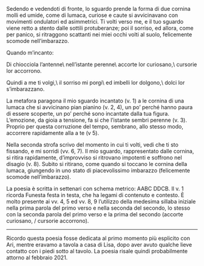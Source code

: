 Sedendo e vedendoti di fronte, lo sguardo prende la forma di due cornina molli ed umide, come di lumaca, curiose e caute si avvicinavano con movimenti ondulatori ed asimmetrici. Ti volti verso me, e il tuo sguardo viene retto a stento dalle sottili protuberanze; poi il sorriso, ed allora, come per panico, si ritraggono scattanti nei miei occhi volti al suolo, felicemente scomode nell’imbarazzo. 

Quando m’incanto:

Di chiocciola l’antenne\\
nell’istante perenne\\
accorte lor curiosano,\\
cursorie lor accorrono.

Quindi a me ti volgi,\\
il sorriso mi porgi\\
ed imbelli lor dolgono,\\
dolci lor s’imbarazzano.

La metafora paragona il mio sguardo incantato (v. 1) a le cornina di una lumaca che si avvicinano pian pianino (v. 2, 4), un po’ perché hanno paura di essere scoperte, un po’ perché sono incantate dalla tua figura. L’emozione, da gioia a tensione, fa si che l’istante sembri perenne (v. 3). Proprio per questa corruzione del tempo, sembrano, allo stesso modo, accorrere rapidamente alla a te (v 5).

Nella seconda strofa scrivo del momento in cui ti volti, vedi che ti sto fissando, e mi sorridi (vv. 6, 7). Il mio sguardo, rappresentato dalle cornina, si ritira rapidamente, d’improvviso si ritrovano impotenti e soffrono nel disagio (v. 8). Subito si ritirano, come quando si toccano le cornina della lumaca, giungendo in uno stato di piacevolissimo imbarazzo (felicemente scomode nell’imbarazzo).

La poesia è scritta in settenari con schema metrico: AABC DDCB. Il v. 1 ricorda Funesta festa in testa, che ha legami di contenuto e contesto. È molto presente ai vv. 4, 5 ed vv. 8, 9 l’utilizzo della medesima sillaba iniziale nella prima parola del primo verso e nella seconda del secondo, lo stesso con la seconda parola del primo verso e la prima del secondo (accorte curiosano, / cursorie accorrono).

---
Ricordo questa poesia fosse dedicata al primo momento più esplicito con Ari, mentre eravamo a tavola a casa di Lisa, dopo aver avuto qualche lieve contatto con i piedi sotto al tavolo. La poesia risale quindi probabilmente attorno al febbraio 2021.